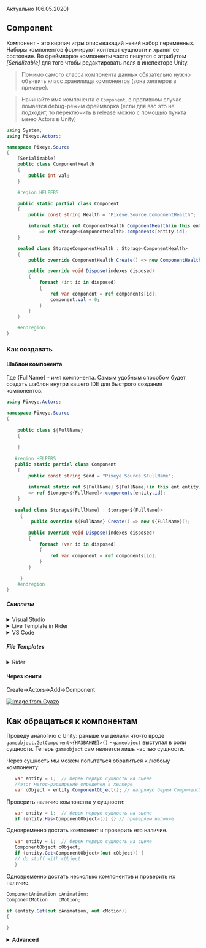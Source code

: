 Актуально (06.05.2020)

## Component
Компонент - это кирпич игры описывающий некий набор переменных. Наборы компонентов формируют контекст сущности и хранят ее состояние. Во фреймворке компоненты часто пишутся с атрибутом _[Serializable]_ для того чтобы редактировать поля в инспекторе Unity.  
>Помимо самого класса компонента данных обязательно нужно объявить класс хранилища компонентов (зона хелперов в примере).  

>Начинайте имя компонента с `Component`, в противном случае ломается debug-режим фреймворка (если для вас это не подходит, то переключить в release можно с помощью пункта меню Actors в Unity)
```csharp
using System;
using Pixeye.Actors;

namespace Pixeye.Source
{
	[Serializable]
	public class ComponentHealth
	{
		public int val;
	}

	#region HELPERS

	public static partial class Component
	{
		public const string Health = "Pixeye.Source.ComponentHealth";

		internal static ref ComponentHealth ComponentHealth(in this ent entity)
			=> ref Storage<ComponentHealth>.components[entity.id];
	}

	sealed class StorageComponentHealth : Storage<ComponentHealth>
	{
		public override ComponentHealth Create() => new ComponentHealth();

		public override void Dispose(indexes disposed)
		{
			foreach (int id in disposed)
			{
				ref var component = ref components[id];
				component.val = 0;
			}
		}
	}

	#endregion
}
```

### Как создавать 

#### Шаблон компонента
Где {FullName} - имя компонента. Самым удобным способом будет создать шаблон внутри вашего IDE для быстрого создания компонентов.
```csharp
using Pixeye.Actors;

namespace Pixeye.Source
{
 
    public class ${FullName}
    {
     
    }
      
   #region HELPERS
   public static partial class Component
    {
        public const string $end = "Pixeye.Source.$FullName";
    
		internal static ref ${FullName} ${FullName}(in this ent entity)
		=> ref Storage<${FullName}>.components[entity.id];
    }
    
   sealed class Storage${FullName} : Storage<${FullName}>
     {
	     public override ${FullName} Create() => new ${FullName}();
	     
	    public override void Dispose(indexes disposed)
		{
			foreach (var id in disposed)
			{
				ref var component = ref components[id];
			}
		}
	     
     }
    #endregion
}
```
##### Сниппеты  
<details>
	<summary>Visual Studio</summary>

Shortcut для вызова сниппета - `comp`. После двойного нажатия TAB вам нужно ввести имя компонента (без префикса Component, он уже прописан), после чего вы можете нажать снова TAB и ввести namespace, в котором находится класс компонента данных (или отредактируйте сниппет, исключив это).
```xml
<?xml version="1.0" encoding="utf-8"?>
<CodeSnippets xmlns="http://schemas.microsoft.com/VisualStudio/2005/CodeSnippet">
  <CodeSnippet Format="1.0.0">
    <Header>
      <Title>Класс компонента данных</Title>
      <Shortcut>comp</Shortcut>
      <Description>Шаблон компонента данных</Description>
      <SnippetTypes>
        <SnippetType>Expansion</SnippetType>
      </SnippetTypes>
    </Header>
    <Snippet>
      <Imports>
        <Import>
          <Namespace>Pixeye.Actors</Namespace>
        </Import>
      </Imports>
      <Declarations>
        <Literal>
          <ID>shortname</ID>
          <ToolTip>Имя компонента без суффиксов</ToolTip>
          <Default>Name</Default>
        </Literal>
        <Literal>
          <ID>namespace</ID>
          <ToolTip>Неймспэйс в котором находится класс компонента данных</ToolTip>
          <Default>Namespace</Default>
        </Literal>
      </Declarations>
      <Code Language="csharp">
        <![CDATA[
        public class Component$shortname$
        {
			$end$
        }
      
   #region HELPERS
   public static partial class Component
    {
     public const string $shortname$ = "$namespace$.Component$shortname$";
		internal static ref Component$shortname$ Component$shortname$(in this ent entity)
		=> ref Storage<Component$shortname$>.components[entity.id];
    }
    
   sealed class Storage$shortname$ : Storage<Component$shortname$>
     {
	     public override Component$shortname$ Create() => new Component$shortname$();
	     
	    public override void Dispose(indexes disposed)
		  {
			  foreach (var id in disposed)
			  {
				ref var component = ref components[id];
				//dispose (reset) logic
			  }
		  }
      
     }
    #endregion
	]]>
      </Code>
    </Snippet>
  </CodeSnippet>
</CodeSnippets>
```  

Чтобы использовать сниппет, разместите файл с расширением **.snippet** по расположению **%USERPROFILE%\Documents\Visual Studio 2019\Code Snippets\Visual C#\My Code Snippets**.  

[Руководство](https://docs.microsoft.com/ru-ru/visualstudio/ide/walkthrough-creating-a-code-snippet?view=vs-2019 "Официальное руководство с msdn") по сниппетам. [(доп.)](https://professorweb.ru/my/programs/visual-studio/level2/2_17.php "Руководство на DoctorWeb")  

</details>

<details>
<summary>Live Template in Rider</summary>  
	
Перейдите в `Settings -> Editor -> Live template`. Выберите C#, нажмите `New template` (справа ввверху). Заполните поле кода сниппета:
```csharp
    public class Component$shortname$
     {
			$end$
     }
      
   #region HELPERS
   public static partial class Component
    {
     public const string $shortname$ = "$namespace$.Component$shortname$";
		internal static ref Component$shortname$ Component$shortname$(in this Pixeye.Actors.ent entity)
		=> ref Storage<Component$shortname$>.components[entity.id];
    }
    
   sealed class Storage$shortname$ : Storage<Component$shortname$>
     {
	     public override Component$shortname$ Create() => new Component$shortname$();
	     
	     public override void Dispose(Pixeye.Actors.indexes disposed)
		  {
			  foreach (var id in disposed)
			  {
				ref var component = ref components[id];
				//dispose (reset) logic
			  }
		  }
      
     }
    #endregion
```
Настройте сниппет:  

![Настройки](https://i.gyazo.com/42b7d5c53fadc9ffcd556cd28fd50800.png)  

Расположите переменные в удобном для вас порядке их ввода (как на картинке). Также нажмите `change macro` и выберите *containing type name* для переменной `shortname`:  

![Порядок](https://i.gyazo.com/b2f99435db63fc9f095b35a2827599a9.png)  

Настройте `change macro` для `namespace`:  

![macro](https://i.gyazo.com/891d22af20b4f0d5dc8e9a01db0ec853.png)  
[Руководство](https://www.jetbrains.com/help/idea/creating-and-editing-live-templates.html "live templates for rider") по сниппетам.  

</details>  

<details>
	<summary>VS Code</summary>  
	
Shortcut для вызова сниппета - `comp`. После чего нажатием TAB или мышкой выбираем его, вводим имя компонента (без префикса Component, он уже прописан) - готово.  
Настройка сниппета: `File>Preferences>User Snippets` выбираем `csharp`, затем вставляем этот "код"(разметку json) в файл. Форматирование уже заботливо выполнено мной, но если вам не нравится перенос строки, то: SHIFT+ALT+F.  
>P.S. это глобальный файл для всех C# сниппетов
```json
	"Component": {
		"prefix": "сomp",
		"body": [
			"using System;",
			"using Pixeye.Actors;",
			"namespace Pixeye.Source",
			"{",
				"\t[Serializable]",
				"\tpublic class Component${1:FullName}",
				"\t{",
				"\t\t//Data",
				"\t}",

			"#region HELPERS",
			"\tpublic static partial class Component",
			"\t{",
				"\t\tpublic const string ${1:FullName} = \"Pixeye.Source.Component${1:FullName}\";",

				"\t\tinternal static ref Component${1:FullName} Component${1:FullName}(in this ent entity) \n\t\t\t\t=> ref Storage<Component${1:FullName}>.components[entity.id];",
			"\t}",

			"\tsealed class StorageComponent${1:FullName} : Storage<Component${1:FullName}>",
			"\t{",
				"\t\tpublic override Component${1:FullName} Create() => new Component${1:FullName}();",
				"\t\tpublic override void Dispose(indexes disposed)",
				"\t\t{",
					"\t\t\tforeach (var id in disposed)",
					"\t\t\t{",
						"\t\t\t\tref var component = ref components[id];",
					"\t\t\t}",
				"\t\t}",

			"\t}",

			"#endregion",


			"}"
		],
		"description": "New Actors Component with Helper"
	}
```

</details>

##### File Templates
<details>
	<summary>Rider</summary>  

Воспользуйтесь этим меню:  
![Меню Code Templates](https://i.gyazo.com/a562d8ff8f30bdf2763c5e9efbefbe96.png)  

Создайте новый шаблон:  
```csharp
#set($FullName = ${NAME}) 
#set($end = $FullName.substring(9))
#set($component = $FullName.substring(1))


using Pixeye.Actors;

namespace Pixeye.Source
{
 
    public class ${FullName}
    {
     
    }
      
   #region HELPERS
   public static partial class Component
    {
        public const string $end = "Pixeye.Source.$FullName";
    
        internal static ref ${FullName} c$component(in this ent entity)
        => ref Storage<${FullName}>.components[entity.id];
    }
    
   sealed class Storage${FullName} : Storage<${FullName}>
     {
         public override ${FullName} Create() => new ${FullName}();
         
        public override void Dispose(indexes disposed)
        {
            foreach (var index in disposed)
            {
                ref var component = ref components[index];
            }
        }
         
     }
    #endregion
}
```  
[Руководство](https://www.jetbrains.com/help/rider/Using_File_and_Code_Templates.html#) по File Templates.
</details>

#### Через юнити
Create->Actors->Add->Component

[![Image from Gyazo](https://i.gyazo.com/29e7fd2c1f07c7ff8104fa6d1dc7ca45.gif)](https://gyazo.com/29e7fd2c1f07c7ff8104fa6d1dc7ca45)

## Как обращаться к компонентам
Проведу аналогию с Unity: раньше мы делали что-то вроде `gameobject.GetComponent<{НАЗВАНИЕ}>()` - `gameobject` выступал в роли сущности. Теперь `gameobject` сам является лишь частью сущности.  

Через сущность мы можем попытаться обратиться к любому компоненту:
```csharp
   var entity = 1;  // берем первую сущность на сцене
   //этот метод-расширение определен в хелпере
   var cObject = entity.ComponentObject(); // напрямую берем ComponentObject
```
Проверить наличие компонента у сущности:
```csharp
   var entity = 1;  // берем первую сущность на сцене
   if (entity.Has<ComponentObject>()) {} // проверяем наличие
```
Одновременно достать компонент и проверить его наличие.
```csharp
   var entity = 1;  // берем первую сущность на сцене
   ComponentObject cObject;  
   if (entity.Get<ComponentObject>(out cObject)) {
   // do stuff with cObject
   } 
```

Одновременно достать несколько компонентов и проверить их наличие.
 
```csharp
ComponentAnimation cAnimation;
ComponentMotion    cMotion;

if (entity.Get(out cAnimation, out cMotion))
{
				 
}
```  

<details>
	<summary><b>Advanced</b></summary>  

### Создание компонентов без хелперов

Если мы не хотим использовать хелперы (из-за проблем с переименованием или по религиозным соображениям), то можем воспользоваться атрибутом `[ActorsComponent]`:
```csharp
using Pixeye.Actors;
using UnityEngine;
 
 namespace Components
 {
     [ActorsComponent]
     public class ComponentClick
     {
         public string Id;
         public Vector2 Point;
     }
 }
```
#### Особенности использования  

**Быстрый доступ из групп к компоненту через метод-расширение сломается**, так как до он был определен в коде хелпера, но теперь:
```csharp
var cClick = entity.ComponentClick()// вызовет ошибку компилляции
```
>Этот метод ничего не мешает написать снова, но тогда остается проблема с переименованием(нужно изменить имя метода-расширения вместе с именем компонента) и порция дополнительного кода.  

Поэтому для доступа к компоненту *из групп* используйте (самый быстрый способ):
```csharp
var cClick = Storage<ComponentClick>.components[entity.id]; 
```
Или напишите универсальные методы для доступа:
```csharp
	public static class Component
	{
		/*Возвращает компонент сущности, не проверяя его наличия.
		 * (группа гарантирует наличие компонента)
		 */
		public static ref T FromGroup<T>(in this ent entity)
		  => ref Storage<T>.components[entity.id];

		/*Возвращает компонент сущности в component-переменной.
		 * Ограничение where T: class существует, чтобы предостеречь
		 * от возврата компонента по значению, если он явл. структурой.
		 * Используйте для компонентов-структур предыдущий метод.
		 */
		public static void FromGroup<T>(in this ent entity, out T component) where T: class
		  => component = Storage<T>.components[entity.id];
	}
```
Тогда обращение к компоненту будет выглядеть так:
```csharp
entity.FromGroup(out ComponentInput inputData);
```

**Создание нового компонента через `entity.Set<T>()` станет дороже**, т.к. будет использоваться реализация `Storage<T>.Create` по умолчанию - `Activator.CreateInstance<T>`. Это медленнее, чем прямой вызов конструктора. В местах первых массовых инициализаций сущностей можно использовать `entity.Set<T>(T component)`:
```csharp
//создаем компонент вручную, минуя дефолтный Activator.CreateInstance<T>()
var cPlayer = new ComponentPlayer();
entity.Set(cPlayer);
```
*Dispose остается не реализованным*, поэтому за сброс значений компонентов сущности после `entity.Release()` отвечаете вы. В `entity.Set<T>()` вам может попасться старый компонент от релизнутой сущности (со старыми данными). Благодаря этому `entity.Set<T>()` не всегда будет использовать `Activator.CreateInstance<T>`, а брать компоненты из пула, что очень дешево. Поэтому применение `entity.Set<T>(T component)` целесообразно, только когда пул пуст (например, в начале игры) и нужно инициализировать большое кол-во сущностей.  

</details>
